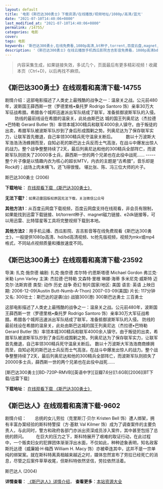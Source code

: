 ```yaml
---
layout: default
title: '电影《斯巴达300勇士》下载资源/在线播放/视频地址/1080p/高清/蓝光'
date: "2021-07-10T14:40:06+0800"
last_modified_at: "2021-07-10T14:40:06+0800"
permalink: /14755/
categories: 电影
cover:
tags: 电影
keywords: '斯巴达300勇士,在线免费看,1080p高清,bt种子,torrent,百度云盘,magnet,磁力链,迅雷下载资源'
description: '《斯巴达300勇士》在线云播放手机西瓜影院吉吉影音免费看，1080p高清bd/hd未删减完整版和tc抢先枪版，mkv/mp4格式，附带bt/torrent种子、magnet/磁力链、百度云盘、网盘资源迅雷下载链接'
---
```


>内容采集生成，如果链接失效，多试几个，页面最后有更多精彩视频！收藏本页（Ctrl+D)，以后再找不麻烦。


## 《斯巴达300勇士》在线观看和高清下载-14755

剧情介绍：这部电影描述了人类史上最残酷的战争之一：温泉关之战。公元前480年，波斯国王薛西斯一世（罗德里格•桑托罗 Rodrigo Santoro 饰）亲率30万大军征战希腊。希腊各个城邦迅速派出军队结成了联军，准备抵御波斯军队的入侵。  　　防线的最前线设在希腊的温泉关，此处由斯巴达 城的国王列奥尼达（杰拉德•巴特勒 Gerard Butler 饰）率领本城300精兵和联军4000余人镇守。由于叛徒的出卖，希腊军队被波斯军队抄到了身后形成围剿之势。列奥尼达为了保存联军实力，让联军首先撤退，自己率领300精兵死守温泉关断后。  　　数以十万波斯大军浩浩汤汤蜂拥而至，自知必死的斯巴达士兵反而士气高涨，在战斗中爆发出惊人的战力。整个战争整整持续了2天，最后列奥尼达和他的300精兵全部阵亡，而波斯军队则损失了20000多士兵，薛西斯一世的两个兄弟也在此役中战死…… ----- 整个片子像是以情趣内衣为核心的超长MTV，内衣的主题是“古希腊”，音乐却是Rock的；战场上肉末横飞，还飞得很慢。 堪比张、陈、冯三位大师的片子。


斯巴达300勇士 (2006)

**下载地址**： [在线观看下载 《斯巴达300勇士》](https://www.btbtdy.me/btdy/dy5053.html) 


**无法下载?**：`如果迅雷因版权原因无法下载，关注微信公众号 `

**其他方法1**：从百度云网盘下载视频，百度云网盘支持在线观看，非会员有限制，如果能找到迅雷下载链接、bt/torrent种子、magnet磁力链接、e2dk链接等，可以用迅雷、比特彗星等工具将完整视频下载到本地。

**其他方法2**：用手机云播、西瓜影院、吉吉影音等在线免费观看《斯巴达300勇士》，一般提供1080p高清、hd/bd高清视频、tc抢先版视频，视频为mkv或mp4格式，不同站点视频质量和播放速度不同。


## 《斯巴达300勇士》在线观看和高清下载-23592

导演: 扎克·施奈德 编剧: 扎克·施奈德 库尔特·约恩斯塔德 Michael Gordon 弗兰克·米勒 Lynn Varley 主演: 杰拉德·巴特勒 文森特·里根 琳娜·海蒂 多米尼克·威斯特 迈克尔·法斯宾德 类型: 动作 历史 战争 奇幻 制片国家/地区: 美国 语言: 英语 上映日期: 2006-12-09(Austin Butt-Numb-A-Thon) 2007-03-09(美国) 片长: 117分钟 又名: 300壮士：斯巴达的逆袭(台) 战狼300(港) 300斯巴达勇士 三百勇士

这部电影描述了人类史上最残酷的战争之一：温泉关之战。公元前480年，波斯国王薛西斯一世（罗德里格•桑托罗 Rodrigo Santoro 饰）亲率30万大军征战希腊。希腊各个城邦迅速派出军队结成了联军，准备抵御波斯军队的入侵。 防线的最前线设在希腊的温泉关，此处由斯巴达城的国王列奥尼达（杰拉德•巴特勒 Gerard Butler 饰）率领本城300精兵和联军4000余人镇守。由于叛徒的出卖，希腊军队被波斯军队抄到了身后形成围剿之势。列奥尼达为了保存联军实力，让联军首先撤退，自己率领300精兵死守温泉关断后。 数以十万波斯大军浩浩商商蜂拥而至，自知必死的斯巴达士兵反而士气高涨，在战斗中爆发出惊人的战力。整个战争整整持续了2天，最后列奥尼达和他的300精兵全部阵亡，而波斯军队则损失了20000多士兵，薛西斯一世的两个兄弟也在此役中战死……


[斯巴达300勇士][BD-720P-RMVB][英语中字][豆瓣7.6分][1.6GB][2006][BT下载/迅雷下载]

**下载地址**： [在线观看下载 《斯巴达300勇士》](https://www.btdx8.com/torrent/sibada300_2006.html) 


## 《斯巴达人》在线观看和高清下载-9602

剧情介绍：　　总统的女儿劳拉（克里斯汀·贝尔 Kristen Bell 饰）遭人绑架，拥有丰富办案经验的斯科特警探（方·基默 Val Kilmer 饰）成为了调查案件的主要负责人，与此同时，警方和政府各部门亦派出资深成员涉入案件，其中甚至包括了总统的顾问。 　　在巨大的压力之下，斯科特展开了艰难的取证行动，在此过程中，一个贩卖妇女的犯罪团体渐渐浮出水面，不仅如此，种种迹象表明，知名政客斯托达德（威廉姆·H·梅西 William H. Macy 饰）亦被牵连其中，这并不是一宗单纯的绑架案。就在斯科特离真相越来越近之时，媒体忽然宣布了劳拉已经死亡的消息，尽管之后案件草草收尾，但斯科特依然坚信，劳拉依然活着。


斯巴达人 (2004)

**详情查看**： [《斯巴达人》详情介绍](/movie/9602/)， **查看更多**：[本站资源大全](/movie/t/all/)

